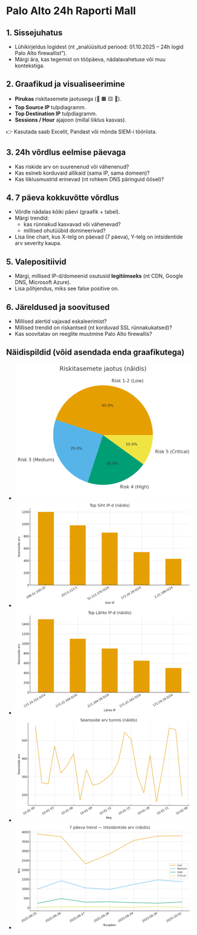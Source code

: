 # Palo Alto 24h Raporti Mall

## 1. Sissejuhatus
- Lühikirjeldus logidest (nt „analüüsitud periood: 01.10.2025 – 24h logid Palo Alto firewallist”).
- Märgi ära, kas tegemist on tööpäeva, nädalavahetuse või muu kontekstiga.

## 2. Graafikud ja visualiseerimine
- **Pirukas** riskitasemete jaotusega (🔴 🟧 🟨 🔵).
- **Top Source IP** tulpdiagramm.
- **Top Destination IP** tulpdiagramm.
- **Sessions / Hour** ajajoon (millal liiklus kasvas).

👉 Kasutada saab Excelit, Pandast või mõnda SIEM-i tööriista.

## 3. 24h võrdlus eelmise päevaga
- Kas riskide arv on suurenenud või vähenenud?
- Kas esineb korduvaid allikaid (sama IP, sama domeen)?
- Kas liiklusmustrid erinevad (nt rohkem DNS päringuid öösel)?

## 4. 7 päeva kokkuvõtte võrdlus
- Võrdle nädalas kõiki päevi (graafik + tabel).
- Märgi trendid:
  - kas rünnakud kasvavad või vähenevad?
  - millised ohutüübid domineerivad?
- Lisa line chart, kus X-telg on päevad (7 päeva), Y-telg on intsidentide arv severity kaupa.

## 5. Valepositiivid
- Märgi, millised IP-d/domeenid osutusid **legitiimseks** (nt CDN, Google DNS, Microsoft Azure).
- Lisa põhjendus, miks see false positive on.

## 6. Järeldused ja soovitused
- Millised alertid vajavad eskaleerimist?
- Millised trendid on riskantsed (nt korduvad SSL rünnakukatsed)?
- Kas soovitatav on reeglite muutmine Palo Alto firewallis?


## Näidispildid (võid asendada enda graafikutega)
- ![Riskitasemed](../pildid/risk_pirukas.png)
- ![Top Siht IP-d](../pildid/top_siht_ip.png)
- ![Top Lähte IP-d](../pildid/top_lahte_ip.png)
- ![Seansid tunnis](../pildid/seansid_tunnis.png)
- ![7 päeva trend](../pildid/7paeva_trend.png)
